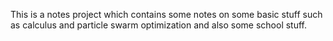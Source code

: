 This is a notes project which contains some notes on some basic stuff such as calculus and particle swarm optimization and also some school stuff.
